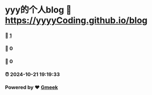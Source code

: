 # yyy的个人blog :link: https://yyyyCoding.github.io/blog 
### :page_facing_up: [1](https://yyyyCoding.github.io/blog/tag.html) 
### :speech_balloon: 0 
### :hibiscus: 0 
### :alarm_clock: 2024-10-21 19:19:33 
### Powered by :heart: [Gmeek](https://github.com/Meekdai/Gmeek)
